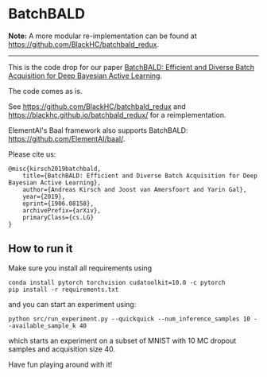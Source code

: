 # BatchBALD

**Note:** A more modular re-implementation can be found at https://github.com/BlackHC/batchbald_redux.

---

This is the code drop for our paper 
[BatchBALD: Efficient and Diverse Batch Acquisition for Deep Bayesian Active Learning](https://arxiv.org/abs/1906.08158).

The code comes as is.

See https://github.com/BlackHC/batchbald_redux and https://blackhc.github.io/batchbald_redux/ for a reimplementation.

ElementAI's Baal framework also supports BatchBALD: https://github.com/ElementAI/baal/. 

Please cite us:

```
@misc{kirsch2019batchbald,
    title={BatchBALD: Efficient and Diverse Batch Acquisition for Deep Bayesian Active Learning},
    author={Andreas Kirsch and Joost van Amersfoort and Yarin Gal},
    year={2019},
    eprint={1906.08158},
    archivePrefix={arXiv},
    primaryClass={cs.LG}
}
```

## How to run it

Make sure you install all requirements using

```
conda install pytorch torchvision cudatoolkit=10.0 -c pytorch
pip install -r requirements.txt
```

and you can start an experiment using:

```
python src/run_experiment.py --quickquick --num_inference_samples 10 --available_sample_k 40
```

which starts an experiment on a subset of MNIST with 10 MC dropout samples and acquisition size 40.

Have fun playing around with it!
